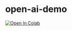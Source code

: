 # open-ai-demo

[![Open In Colab](https://colab.research.google.com/assets/colab-badge.svg)](https://colab.research.google.com/github/Wajeed-msft/open-ai-demo/blob/main/OpenAI-Demo.ipynb)
